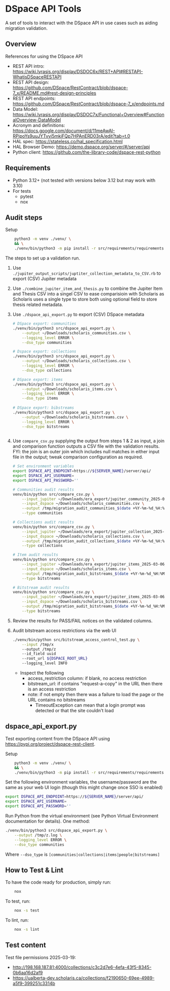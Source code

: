 # DSpace API Tools

A set of tools to interact with the DSpace API in use cases such as aiding migration validation.

## Overview

References for using the DSpace API

* REST API intro: <https://wiki.lyrasis.org/display/DSDOC6x/REST+API#RESTAPI-WhatisDSpaceRESTAPI>
* REST API design: <https://github.com/DSpace/RestContract/blob/dspace-7_x/README.md#rest-design-principles>
* REST API endpoints: <https://github.com/DSpace/RestContract/blob/dspace-7_x/endpoints.md>
* Data Model: <https://wiki.lyrasis.org/display/DSDOC7x/Functional+Overview#FunctionalOverview-DataModel>
* Acronym and definitions: <https://docs.google.com/document/d/11meAwAI-RPipoYs9uuJYTvvi5mkiFQp7HPAnERD03rA/edit?tab=t.0>
* HAL spec: <https://stateless.co/hal_specification.html>
* HAL Browser Demo: <https://demo.dspace.org/server/#/server/api>
* Python client: <https://github.com/the-library-code/dspace-rest-python>

## Requirements

* Python 3.12+ (not tested with versions below 3.12 but may work with 3.10)
* For tests
  * pytest
  * nox

## Audit steps

Setup

```bash
    python3 -m venv ./venv/ \
    && \
    ./venv/bin/python3 -m pip install -r src/requirements/requirements.txt
```

The steps to set up a validation run.

1. Use `./jupiter_output_scripts/juptiter_collection_metadata_to_CSV.rb` to export (CSV) Jupiter metadata
2. Use `./combine_jupiter_item_and_thesis.py` to combine the Jupiter Item and Thesis CSV into a singel CSV to ease comparisioin with Scholaris as Scholaris uses a single type to store both using optional field to store thesis related metadata.
3. Use `./dspace_api_export.py` to export (CSV) DSpace metadata

    ```bash
    # DSpace export: communities
    ./venv/bin/python3 src/dspace_api_export.py \
        --output ~/Downloads/scholaris_communities.csv \
        --logging_level ERROR \
        --dso_type communities

    # Dspace export: collections 
    ./venv/bin/python3 src/dspace_api_export.py \
        --output ~/Downloads/scholaris_collections.csv \
        --logging_level ERROR \
        --dso_type collections 

    # DSpace export: items 
    ./venv/bin/python3 src/dspace_api_export.py \
        --output ~/Downloads/scholaris_items.csv \
        --logging_level ERROR \
        --dso_type items 
        
    # DSpace export: bibstreams 
    ./venv/bin/python3 src/dspace_api_export.py \
        --output ~/Downloads/scholaris_bitstreams.csv \
        --logging_level ERROR \
        --dso_type bitstreams 
        
    ```

4. Use `compare_csv.py` supplying the output from steps 1 & 2 as input, a join and comparison function outputs a CSV file with the validation results. FYI: the join is an outer join which includes null matches in either input file in the output; tweak comparison configuration as required.

    ```bash
    # Set environment variables
    export DSPACE_API_ENDPOINT=https://${SERVER_NAME}/server/api/
    export DSPACE_API_USERNAME=
    export DSPACE_API_PASSWORD=''

    # Communities audit results
    venv/bin/python src/compare_csv.py \
        --input_jupiter ~/Downloads/era_export/jupiter_community_2025-03-06_12-05-19.csv \
        --input_dspace ~/Downloads/scholaris_communities.csv \
        --output /tmp/migration_audit_communities_$(date +%Y-%m-%d_%H:%M:%S).csv \
        --type communities

    # Collections audit results
    venv/bin/python src/compare_csv.py \
        --input_jupiter ~/Downloads/era_export/jupiter_collection_2025-03-06_12-08-01.csv \
        --input_dspace ~/Downloads/scholaris_collections.csv \
        --output /tmp/migration_audit_collections_$(date +%Y-%m-%d_%H:%M:%S).csv \
        --type collections
    
    # Item audit results
    venv/bin/python src/compare_csv.py \
        --input_jupiter ~/Downloads/era_export/jupiter_items_2025-03-06_12-08-01.csv \
        --input_dspace ~/Downloads/scholaris_items.csv \
        --output /tmp/migration_audit_bitstreams_$(date +%Y-%m-%d_%H:%M:%S).csv \
        --type bitstreams 
    
    # Bitstream audit results
    venv/bin/python src/compare_csv.py \
        --input_jupiter ~/Downloads/era_export/jupiter_items_2025-03-06_12-08-01.csv \
        --input_dspace ~/Downloads/scholaris_bitstreams.csv \
        --output /tmp/migration_audit_bitstreams_$(date +%Y-%m-%d_%H:%M:%S).csv \
        --type bitstreams 
    ```

5. Review the results for PASS/FAIL notices on the validated columns.

6. Audit bitstream access restrictions via the web UI

    ``` bash
    ./venv/bin/python src/bitstream_access_control_test.py \
        --input /tmp/x
        --output /tmp/z
        --id_field uuid 
        --root_url ${DSPACE_ROOT_URL} 
        --logging_level INFO
    ```

    * Inspect the following
      * access_restriction column: if blank, no access restriction
      * bitstream_url: if contains "request-a-copy" in the URL then there is an access restriction
      * note: if not empty then there was a failure to load the page or the URL contains no bitstreams
        * TimeoutException can mean that a login prompt was detected or that the site couldn't load

## dspace_api_export.py

Test exporting content from the DSpace API using <https://pypi.org/project/dspace-rest-client>.

Setup

```bash
    python3 -m venv ./venv/ \
    && \
    ./venv/bin/python3 -m pip install -r src/requirements/requirements.txt
```

Set the following environment variables, the username/password are the same as your web UI login (though this might change once SSO is enabled)

```bash
export DSPACE_API_ENDPOINT=https://${SERVER_NAME}/server/api/
export DSPACE_API_USERNAME=
export DSPACE_API_PASSWORD=''
```

Run Python from the virtual environment (see Python Virtual Environment documentation for details). One method:

```bash
./venv/bin/python3 src/dspace_api_export.py \
    --output /tmp/z.log \
    --logging_level ERROR \
    --dso_type communities
```

Where `--dso_type` is `[communities|collections|items|people|bitstreams]`

## How to Test & Lint

To have the code ready for production, simply run:

```bash
    nox
```

To test, run:

```bash
    nox -s test
```

To lint, run:

```bash
    nox -s lint
```

## Test content

Test file permissions 2025-03-19:

* <http://198.168.187.81:4000/collections/c3c2d7e6-4efa-43f5-8345-0b6aa16d2af9>
* <https://ualberta-dev.scholaris.ca/collections/f2190650-69ee-4989-a5f9-399251c3314b>
